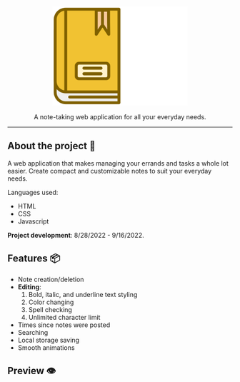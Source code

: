 <p align="center">
  <img src="https://github.com/KennethOnuorah/Javascript-Notes/blob/main/readme_app_logo.png" width="302" height="222">
</p>

<p align="center">
  A note-taking web application for all your everyday needs.
</p>

------

## About the project 🔎

A web application that makes managing your errands and tasks a whole lot easier. Create compact and customizable notes to suit your everyday needs.

Languages used:
* HTML
* CSS
* Javascript

**Project development**: 8/28/2022 - 9/16/2022.

## Features 📦️

* Note creation/deletion
* **Editing**:
    1. Bold, italic, and underline text styling
    2. Color changing
    3. Spell checking
    4. Unlimited character limit
* Times since notes were posted
* Searching
* Local storage saving
* Smooth animations

## Preview 👁️
